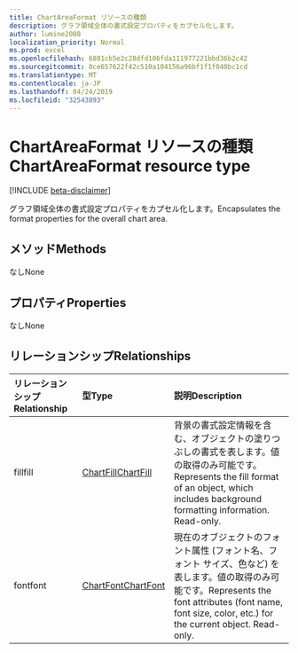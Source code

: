 ```yaml
---
title: ChartAreaFormat リソースの種類
description: グラフ領域全体の書式設定プロパティをカプセル化します。
author: lumine2008
localization_priority: Normal
ms.prod: excel
ms.openlocfilehash: 6801cb5e2c28dfd106fda111977221bbd36b2c42
ms.sourcegitcommit: 0ce657622f42c510a104156a96bf1f1f040bc1cd
ms.translationtype: MT
ms.contentlocale: ja-JP
ms.lasthandoff: 04/24/2019
ms.locfileid: "32543893"
---
```

# <a name="chartareaformat-resource-type"></a><span data-ttu-id="fc959-103">ChartAreaFormat リソースの種類</span><span class="sxs-lookup"><span data-stu-id="fc959-103">ChartAreaFormat resource type</span></span>

[!INCLUDE [beta-disclaimer](../../includes/beta-disclaimer.md)]

<span data-ttu-id="fc959-104">グラフ領域全体の書式設定プロパティをカプセル化します。</span><span class="sxs-lookup"><span data-stu-id="fc959-104">Encapsulates the format properties for the overall chart area.</span></span>


## <a name="methods"></a><span data-ttu-id="fc959-105">メソッド</span><span class="sxs-lookup"><span data-stu-id="fc959-105">Methods</span></span>
<span data-ttu-id="fc959-106">なし</span><span class="sxs-lookup"><span data-stu-id="fc959-106">None</span></span>

## <a name="properties"></a><span data-ttu-id="fc959-107">プロパティ</span><span class="sxs-lookup"><span data-stu-id="fc959-107">Properties</span></span>
<span data-ttu-id="fc959-108">なし</span><span class="sxs-lookup"><span data-stu-id="fc959-108">None</span></span>

## <a name="relationships"></a><span data-ttu-id="fc959-109">リレーションシップ</span><span class="sxs-lookup"><span data-stu-id="fc959-109">Relationships</span></span>
| <span data-ttu-id="fc959-110">リレーションシップ</span><span class="sxs-lookup"><span data-stu-id="fc959-110">Relationship</span></span> | <span data-ttu-id="fc959-111">型</span><span class="sxs-lookup"><span data-stu-id="fc959-111">Type</span></span>   |<span data-ttu-id="fc959-112">説明</span><span class="sxs-lookup"><span data-stu-id="fc959-112">Description</span></span>|
|:---------------|:--------|:----------|
|<span data-ttu-id="fc959-113">fill</span><span class="sxs-lookup"><span data-stu-id="fc959-113">fill</span></span>|[<span data-ttu-id="fc959-114">ChartFill</span><span class="sxs-lookup"><span data-stu-id="fc959-114">ChartFill</span></span>](chartfill.md)|<span data-ttu-id="fc959-p101">背景の書式設定情報を含む、オブジェクトの塗りつぶしの書式を表します。値の取得のみ可能です。</span><span class="sxs-lookup"><span data-stu-id="fc959-p101">Represents the fill format of an object, which includes background formatting information. Read-only.</span></span>|
|<span data-ttu-id="fc959-117">font</span><span class="sxs-lookup"><span data-stu-id="fc959-117">font</span></span>|[<span data-ttu-id="fc959-118">ChartFont</span><span class="sxs-lookup"><span data-stu-id="fc959-118">ChartFont</span></span>](chartfont.md)|<span data-ttu-id="fc959-p102">現在のオブジェクトのフォント属性 (フォント名、フォント サイズ、色など) を表します。値の取得のみ可能です。</span><span class="sxs-lookup"><span data-stu-id="fc959-p102">Represents the font attributes (font name, font size, color, etc.) for the current object. Read-only.</span></span>|

<!-- uuid: 8fcb5dbc-d5aa-4681-8e31-b001d5168d79
2015-10-25 14:57:30 UTC -->
<!--
{
  "type": "#page.annotation",
  "description": "ChartAreaFormat resource",
  "keywords": "",
  "section": "documentation",
  "tocPath": "",
  "suppressions": [
    "Error: /api-reference/beta/resources/chartareaformat.md:\r\n      Exception processing links.\r\n    System.ArgumentException: Link Definition was null. Link text: !INCLUDE [beta-disclaimer](../../includes/beta-disclaimer.md)\r\n      at ApiDoctor.Validation.DocFile.get_LinkDestinations()\r\n      at ApiDoctor.Validation.DocSet.ValidateLinks(Boolean includeWarnings, String[] relativePathForFiles, IssueLogger issues, Boolean requireFilenameCaseMatch, Boolean printOrphanedFiles)"
  ]
}
-->
